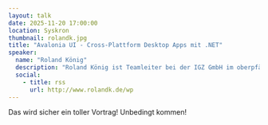 ```yaml
---
layout: talk
date: 2025-11-20 17:00:00
location: Syskron
thumbnail: rolandk.jpg
title: "Avalonia UI - Cross-Plattform Desktop Apps mit .NET"
speaker:
  name: "Roland König"
  description: "Roland König ist Teamleiter bei der IGZ GmbH im oberpfälzischen Falkenberg und arbeitet dort zusammen mit seinem Team an den neusten technologischen Innovationen im Bereich der Logistik/Industrie 4.0. Daneben schlägt sein Herz auch privat klar für Softwareentwicklung, beispielsweise bei der Entwicklung der OpenSource 3D-Engine Seeing#. Er ist hauptsächlich in der Programmiersprache C# unterwegs und setzt dabei je nach Projekterfordernissen entweder auf das große .NET Framework oder .NET Core."
  social:
    - title: rss
      url: http://www.rolandk.de/wp
---
```

Das wird sicher ein toller Vortrag! Unbedingt kommen!
